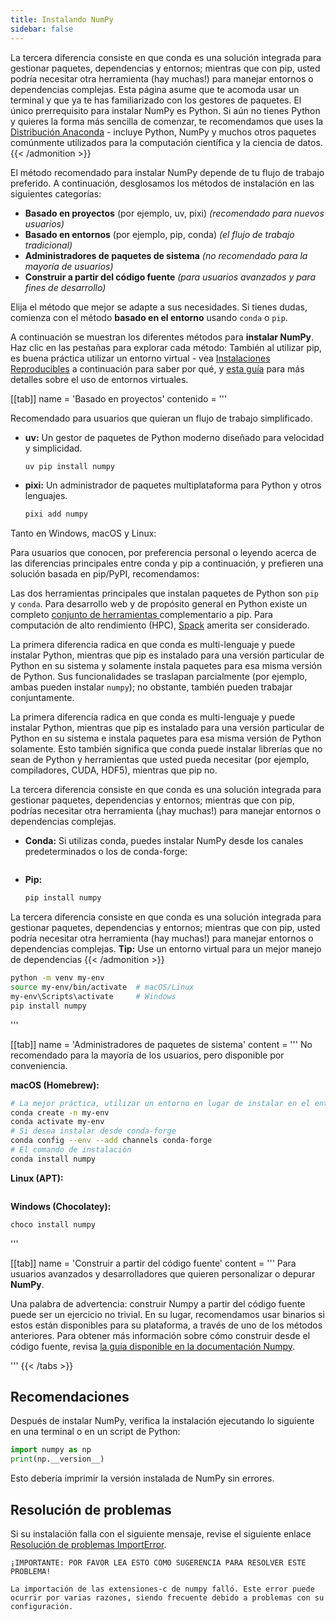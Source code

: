 ```yaml
---
title: Instalando NumPy
sidebar: false
---
```


La tercera diferencia consiste en que conda es una solución integrada para gestionar paquetes, dependencias y entornos; mientras que con pip, usted podría necesitar otra herramienta (hay muchas!) para manejar entornos o dependencias complejas.
Esta página asume que te acomoda usar un terminal y que ya te has familiarizado con los gestores de paquetes. El único prerrequisito para instalar NumPy es Python. Si aún no tienes Python y quieres la forma más sencilla de comenzar, te recomendamos que uses la [Distribución Anaconda](https://www.anaconda.com/download) - incluye Python, NumPy y muchos otros paquetes comúnmente utilizados para la computación científica y la ciencia de datos.
{{< /admonition >}}

El método recomendado para instalar NumPy depende de tu flujo de trabajo preferido. A continuación, desglosamos los métodos de instalación en las siguientes categorías:

- **Basado en proyectos** (por ejemplo, uv, pixi) *(recomendado para nuevos usuarios)*
- **Basado en entornos** (por ejemplo, pip, conda) *(el flujo de trabajo tradicional)*
- **Administradores de paquetes de sistema** *(no recomendado para la mayoría de usuarios)*
- **Construir a partir del código fuente** *(para usuarios avanzados y para fines de desarrollo)*

Elija el método que mejor se adapte a sus necesidades. Si tienes dudas, comienza con el método **basado en el entorno** usando `conda` o `pip`.

A continuación se muestran los diferentes métodos para **instalar NumPy**. Haz clic en las pestañas para explorar cada método:
También al utilizar pip, es buena práctica utilizar un entorno virtual - vea  [Instalaciones Reproducibles](#reproducible-installs) a continuación para saber por qué, y [esta guía](https://dev.to/bowmanjd/python-tools-for-managing-virtual-environments-3bko#howto) para más detalles sobre el uso de entornos virtuales.

[[tab]] name = 'Basado en proyectos' contenido = '''

Recomendado para usuarios que quieran un flujo de trabajo simplificado.

- **uv:** Un gestor de paquetes de Python moderno diseñado para velocidad y simplicidad.
  ```bash
  uv pip install numpy
  ```

- **pixi:** Un administrador de paquetes multiplataforma para Python y otros lenguajes.
  ```bash
  pixi add numpy
  ```

Tanto en Windows, macOS y Linux:

Para usuarios que conocen, por preferencia personal o leyendo acerca de las diferencias principales entre conda y pip a continuación, y prefieren una solución basada en pip/PyPI, recomendamos:

Las dos herramientas principales que instalan paquetes de Python son `pip` y `conda`. Para desarrollo web y de propósito general en Python existe un completo [conjunto de herramientas ](https://packaging.python.org/guides/tool-recommendations/)complementario a pip. Para computación de alto rendimiento (HPC), [Spack](https://github.com/spack/spack) amerita ser considerado.

La primera diferencia radica en que conda es multi-lenguaje y puede instalar Python, mientras que pip es instalado para una versión particular de Python en su sistema y solamente instala paquetes para esa misma versión de Python. Sus funcionalidades se traslapan parcialmente (por ejemplo, ambas pueden instalar `numpy`); no obstante, también pueden trabajar conjuntamente.

La primera diferencia radica en que conda es multi-lenguaje y puede instalar Python, mientras que pip es instalado para una versión particular de Python en su sistema e instala paquetes para esa misma versión de Python solamente. Esto también significa que conda puede instalar librerías que no sean de Python y herramientas que usted pueda necesitar (por ejemplo, compiladores, CUDA, HDF5), mientras que pip no.

La tercera diferencia consiste en que conda es una solución integrada para gestionar paquetes, dependencias y entornos; mientras que con pip, podrías necesitar otra herramienta (¡hay muchas!) para manejar entornos o dependencias complejas.

- **Conda:** Si utilizas conda, puedes instalar NumPy desde los canales predeterminados o los de conda-forge:
  ```bash
  
  ```
- **Pip:**
  ```bash
  pip install numpy
  ```
La tercera diferencia consiste en que conda es una solución integrada para gestionar paquetes, dependencias y entornos; mientras que con pip, usted podría necesitar otra herramienta (hay muchas!) para manejar entornos o dependencias complejas.
**Tip:** Use un entorno virtual para un mejor manejo de dependencias
{{< /admonition >}}

  ```bash
  python -m venv my-env
  source my-env/bin/activate  # macOS/Linux
  my-env\Scripts\activate     # Windows
  pip install numpy
  ```
'''

[[tab]] name = 'Administradores de paquetes de sistema' content = ''' No recomendado para la mayoría de los usuarios, pero disponible por conveniencia.

**macOS (Homebrew):**
```bash
# La mejor práctica, utilizar un entorno en lugar de instalar en el entorno base
conda create -n my-env
conda activate my-env
# Si desea instalar desde conda-forge
conda config --env --add channels conda-forge
# El comando de instalación
conda install numpy
```
**Linux (APT):**
```bash

```
**Windows (Chocolatey):**
```bash
choco install numpy
```

'''

[[tab]] name = 'Construir a partir del código fuente' content = ''' Para usuarios avanzados y desarrolladores que quieren personalizar o depurar **NumPy**.

Una palabra de advertencia: construir Numpy a partir del código fuente puede ser un ejercicio no trivial. En su lugar, recomendamos usar binarios si estos están disponibles para su plataforma, a través de uno de los métodos anteriores. Para obtener más información sobre cómo construir desde el código fuente, revisa [la guía disponible en la documentación Numpy](https://numpy.org/devdocs/building/).

'''
{{< /tabs >}}

## Recomendaciones

Después de instalar NumPy, verifica la instalación ejecutando lo siguiente en una terminal o en un script de Python:
```python
import numpy as np
print(np.__version__)
```

Esto debería imprimir la versión instalada de NumPy sin errores.

## Resolución de problemas

Si su instalación falla con el siguiente mensaje, revise el siguiente enlace [Resolución de problemas ImportError](https://numpy.org/doc/stable/user/troubleshooting-importerror.html).

```
¡IMPORTANTE: POR FAVOR LEA ESTO COMO SUGERENCIA PARA RESOLVER ESTE PROBLEMA!

La importación de las extensiones-c de numpy falló. Este error puede ocurrir por varias razones, siendo frecuente debido a problemas con su configuración.
```

